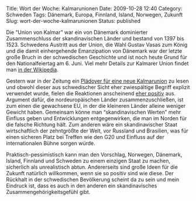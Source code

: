 Title: Wort der Woche: Kalmarunionen
Date: 2009-10-28 12:40
Category: Schweden
Tags: Dänemark, Europa, Finnland, Island, Norwegen, Zukunft
Slug: wort-der-woche-kalmarunionen
Status: published

Die “Union von Kalmar” war ein von Dänemark dominierter Zusammenschluss
der skandinavischen Länder und bestand von 1397 bis 1523. Schwedens
Austritt aus der Union, die Wahl Gustav Vasas zum König und die damit
einhergehende Emanzipation von Dänemark war der letzte große Bruch in
der schwedischen Geschichte und ist noch heute Grund für den
Nationalfeiertag am 6. Juni. Viel mehr Details zur Kalmarer Union findet
man [in der Wikipedia](http://de.wikipedia.org/wiki/Kalmarer_Union).

Gestern war in der Zeitung ein [Plädoyer für eine neue
Kalmarunion](http://www.dn.se/opinion/debatt/de-fem-nordiska-landerna-bor-ga-ihop-i-en-ny-union-1.982761)
zu lesen und obwohl dieser aus schwedischer Sicht eher zwiespältige
Begriff explizit verwendet wurde, fielen die Reaktionen anscheinend
[eher
positiv](http://www.dn.se/opinion/huvudledare/riv-nordens-granser-1.983467)
aus. Argument dafür, die nordeuropäischen Länder zusammenzuschließen,
ist zum einen die gewachsene EU, in der die kleineren Länder alleine
weniger Gewicht haben. Gemeinsam könne man “skandinavischen Werten” mehr
Einfluss geben und Entwicklungen entgegenwirken, die man im Norden für
die falsche Richtung hält. Zum anderen wäre ein skandinavischer Staat
wirtschaftlich der zehntgrößte der Welt, vor Russland und Brasilien, was
für einen sicheren Platz bei Treffen wie den G20 und Einfluss auf der
internationalen Bühne sorgen würde.

Praktisch-pessimistisch kann man den Vorschlag, Norwegen, Dänemark,
Island, Finnland und Schweden zu einem einzigen Staat zu machen,
sicherlich als unrealistisch abtun. Andererseits sind große Ideen für
die Zukunft natürlich willkommen, wenn sie so positiv sind wie diese.
Der Rückhalt in der schwedischen Bevölkerung scheint da zu sein und mein
Eindruck ist, dass es auch in den anderen ein skandinavisches
Zusammengehörigkeitsgefühl gibt.

